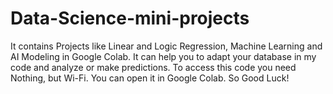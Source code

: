 # Data-Science-mini-projects
It contains Projects like Linear and Logic Regression, Machine Learning and AI Modeling in Google Colab.
It can help you to adapt your database in my code and analyze or make predictions. To access this code you need Nothing, but Wi-Fi. You can open it in Google Colab.
So Good Luck!

